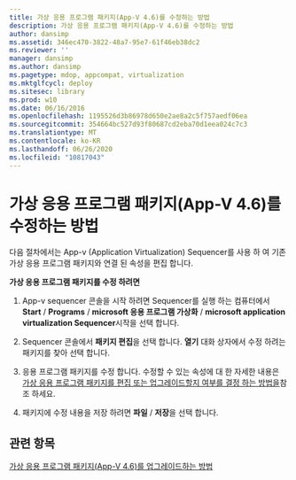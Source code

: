 ```yaml
---
title: 가상 응용 프로그램 패키지(App-V 4.6)를 수정하는 방법
description: 가상 응용 프로그램 패키지(App-V 4.6)를 수정하는 방법
author: dansimp
ms.assetid: 346ec470-3822-48a7-95e7-61f46eb38dc2
ms.reviewer: ''
manager: dansimp
ms.author: dansimp
ms.pagetype: mdop, appcompat, virtualization
ms.mktglfcycl: deploy
ms.sitesec: library
ms.prod: w10
ms.date: 06/16/2016
ms.openlocfilehash: 1195526d3b86978d650e2ae8a2c5f757aedf06ea
ms.sourcegitcommit: 354664bc527d93f80687cd2eba70d1eea024c7c3
ms.translationtype: MT
ms.contentlocale: ko-KR
ms.lasthandoff: 06/26/2020
ms.locfileid: "10817043"
---
```

# 가상 응용 프로그램 패키지(App-V 4.6)를 수정하는 방법


다음 절차에서는 App-v (Application Virtualization) Sequencer를 사용 하 여 기존 가상 응용 프로그램 패키지와 연결 된 속성을 편집 합니다.

**가상 응용 프로그램 패키지를 수정 하려면**

1.  App-v sequencer 콘솔을 시작 하려면 Sequencer를 실행 하는 컴퓨터에서 **Start**  /  **Programs**  /  **microsoft 응용 프로그램 가상화**  /  **microsoft application virtualization Sequencer**시작을 선택 합니다.

2.  Sequencer 콘솔에서 **패키지 편집**을 선택 합니다. **열기** 대화 상자에서 수정 하려는 패키지를 찾아 선택 합니다.

3.  응용 프로그램 패키지를 수정 합니다. 수정할 수 있는 속성에 대 한 자세한 내용은 [가상 응용 프로그램 패키지를 편집 또는 업그레이드할지 여부를 결정 하는 방법을](how-to-determine-whether-to-edit-or-upgrade-a-virtual-application-package.md)참조 하세요.

4.  패키지에 수정 내용을 저장 하려면 **파일**  /  **저장**을 선택 합니다.

## 관련 항목


[가상 응용 프로그램 패키지(App-V 4.6)를 업그레이드하는 방법](how-to-upgrade-a-virtual-application-package--app-v-46-.md)

 

 





